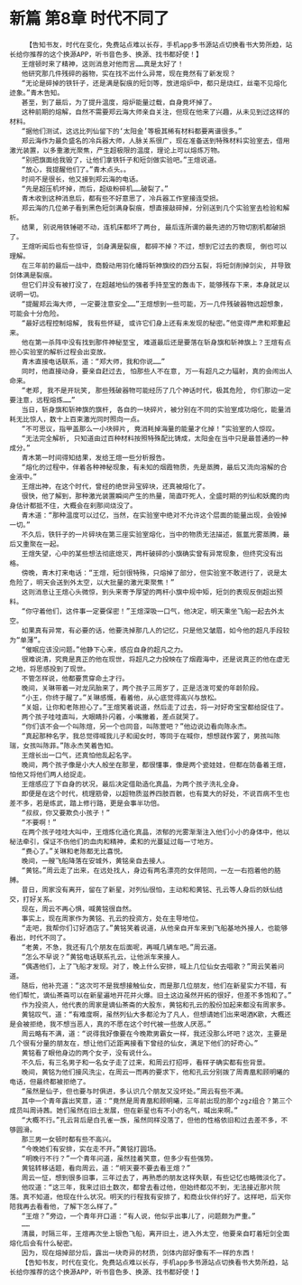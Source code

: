 # 新篇 第8章 时代不同了
        【告知书友，时代在变化，免费站点难以长存，手机app多书源站点切换看书大势所趋，站长给你推荐的这个换源APP，听书音色多、换源、找书都好使！】
       王煊顿时来了精神，这则消息对他而言……真是太好了！
       他研究那几件残碎的器物，实在找不出什么异常，现在竟然有了新发现？
       “无论是碎掉的铁钎子，还是满是裂痕的短剑等，放进熔炉中，都只是烧红，丝毫不见熔化迹象。”青木告知。
       甚至，到了最后，为了提升温度，熔炉能量过载，自身竟坏掉了。
       这种前期的熔解，自然不需要郑云海大师亲自关注，但现在他来了兴趣，从未见到过这样的材料。
       “据他们测试，这远比列仙留下的‘太阳金’等极其稀有材料都要离谱很多。”
       郑云海作为最负盛名的冷兵器大师，人脉关系很广，现在准备送到特殊材料实验室去，借用激光装置，以多重激光聚焦，产生超极限的温度，理论上可以熔炼万物。
       “别把旗面给我毁了，让他们拿铁钎子和短剑做实验吧。”王煊说道。
       “放心，我提醒他们了。”青木点头。。
       时间不是很长，他又接到郑云海的电话。
       “先是超压机坏掉，而后，超级粉碎机……破裂了。”
       青木收到这种消息后，都有些不好意思了，冷兵器工作室接连受损。
       郑云海的几位弟子看到黑色短剑满身裂痕，想直接敲碎掉，分别送到几个实验室去检验和解析。
       结果, 别说用铁锤砸不动，连机床都坏了两台, 最后连所谓的最先进的万物切割机都破损了。
       王煊听闻后也有些惊讶, 剑身满是裂痕, 都碎不掉？不过，想到它过去的表现, 倒也可以理解。
       在三年前的最后一战中，商毅动用羽化幡将斩神旗绞的四分五裂，将短剑削掉剑尖, 并导致剑体满是裂痕。
       但它们并没有被打没了，在超越地仙的强者手持至宝的轰击下，能够残存下来，本身就足以说明一切。
       “提醒郑云海大师, 一定要注意安全……”王煊想到一些可能，万一几件残破器物远超想象，可能会十分危险。
       “最好远程控制熔解, 我有些怀疑, 或许它们身上还有未发现的秘密。”他变得严肃和郑重起来。
       他在第一杀阵中没有找到那件神秘至宝, 难道最后还是要落在斩身旗和斩神旗上？王煊有点担心实验室的解析过程会出变故。
       青木直接电话联系，道：“郑大师，我和你说……”
       同时，他直接动身，要亲自赶过去, 怕那些人不在意, 万一有超凡之力辐射，真的会闹出人命来。
       “老郑, 我不是开玩笑, 那些残破器物可能经历了几个神话时代，极其危险, 你们那边一定要注意，远程熔炼……”
       当日，斩身旗和斩神旗的旗杆, 各自的一块碎片，被分别在不同的实验室成功熔化，能量消耗无比惊人，数十上百束激光同时照向一点。
       “不可思议，指甲盖那么一小块碎片, 竟消耗掉海量的能量才化掉！”实验室的人惊叹。
       “无法完全解析, 只知道由过百种材料按照特殊配比铸成，太阳金在当中只是最普通的一种成分。”
       青木第一时间得知结果，发给王煊一些分析报告。
       “熔化的过程中，伴着各种神秘现象，有未知的烟霞物质，先是蒸腾，最后又流向溶解的合金液中。”
       王煊出神，在这个时代，曾经的绝世异宝碎块，还真被熔化了。
       很快，他了解到，那种激光装置瞬间产生的热量，简直吓死人，全盛时期的列仙和妖魔的肉身估计都抵不住，大概会在刹那间烧没了。
       青木道：“那种温度可以过亿，当然，在实验室中绝对不允许这个层面的能量出现，会毁掉一切。”
       不久后，铁钎子的一片碎块在第三座实验室熔化，当中的物质无法描述，氤氲光雾蒸腾，最后又重聚在一起。
       王煊失望，心中的某些想法彻底熄灭，两杆破碎的小旗确实曾有异常现象，但终究没有出格。
       傍晚，青木打来电话：“王煊，短剑很特殊，只熔掉了部分，但实验室不敢进行了，说是太危险了，明天会送到外太空，以大批量的激光束聚焦！”
       这则消息让王煊心头微惊，到头来寄予厚望的两杆小旗中规中矩，短剑的表现反倒超出预料。
       “你守着他们，这件事一定要保密！”王煊深吸一口气，他决定，明天乘坐飞船一起去外太空。
       如果真有异常，有必要的话，他要洗掉那几人的记忆，只是他又皱眉，如今他的超凡手段较为“单薄”。
       “催眠应该没问题。”他静下心来，感应自身的超凡之力。
       很难说清，究竟是真正的他在现世，将超凡之力投映在了烟霞海中，还是说真正的他在虚无之地，将思感投到了现世。
       不管怎样说，他都要贯穿命土才行。
       晚间，关琳带着一对龙凤胎来了，两个孩子三周岁了，正是活泼可爱的年龄阶段。
       “小王，你终于醒了。”关琳感慨，看着他，从心底觉得高兴与放松。
       “关姐，让你和老陈担心了。”王煊笑着说道，然后走了过去，将一对好奇宝宝都给捉住了。
       两个孩子哇哇直叫，大眼睛扑闪着，小嘴撇着，差点就哭了。
       “你们该不会一个叫陈煊，另一个也同音，叫陈萱吧？”他边说边看向陈永杰。
       “真起那种名字，我总觉得喊我儿子和闺女时，等同于在喊你，想想就作罢了，男孩叫陈瑞，女孩叫陈菲。”陈永杰笑着告知。
       王煊长出一口气，还真怕他乱起名字。
       晚间，两个孩子像是小大人般坐在那里，都很懂事，像是两个瓷娃娃，但都在防备着王煊，怕他又将他们两人给捉走。
       王煊感应了下自身的状况，最后决定借助造化真晶，为两个孩子洗礼全身。
       即便是在这个时代，梳理筋骨，以超物质滋养四肢百骸，也有莫大的好处，不说百病不生也差不多，若是练武，踏上修行路，更是会事半功倍。
       “叔叔，你又要欺负小孩子！”
       “不要啊！”
       在两个孩子哇哇大叫中，王煊炼化造化真晶，浓郁的光雾渐渐注入他们小小的身体中，他以秘法牵引，保证不伤他们的血肉和精神，柔和的光蔓延过每一寸地方。
       “费心了。”关琳和老陈都无比喜悦。
       晚间，一艘飞船降落在安城外，黄铭亲自去接人。
       “黄铭。”周云走了出来，在远处找人，身边有两名漂亮的女伴陪同，一左一右抱着他的胳膊。
       昔日，周家没有离开，留在了新星，对列仙很怕，主动和和黄铭、孔云等人身后的妖仙结交，打好关系。
       现在，周云不再心惧，喊黄铭很自然。
       事实上，现在周家作为黄铭、孔云的投资方，处在主导地位。
       “走吧，我帮你们订好酒店了。”黄铭笑着说道，从他亲自开车来到飞船基地外接人，也能够看出，时代不同了。
       “老黄，不急，我还有几个朋友在后面呢，再喊几辆车吧。”周云道。
       “怎么不早说？”黄铭电话联系孔云，让他派车来接人。
       “偶遇他们，上了飞船才发现。对了，晚上什么安排，喊上几位仙女去唱歌？”周云笑着问道。
       随后，他补充道：“这次可不是我想接触仙女，而是那几位朋友，他们在新星实力不错，有他们帮忙，谪仙茶斋可以在新星遍地开花并火爆。旧土这边虽然开拓的很好，但差不多饱和了。”
       作为投资人，他代表的周家是谪仙茶斋的大股东，黄铭和孔云的股份加起来都没有周家多。
       黄铭叹气，道：“有难度啊，虽然列仙大多都沦为了凡人，但想请她们出来喝酒K歌，大概还是会被拒绝，我不想当恶人，真的不愿在这个时代被一些故人厌恶。”
       周云略有不满，道：“说得我好像要在今晚欺男霸女一样，我还没那么坏吧？这次，主要是几个很有分量的朋友在，想让他们近距离接看下曾经的仙女，满足下他们的好奇心。”
       黄铭看了眼他身边的两个女子，没有说什么。
       不久后，有三名男子和一名女子走了过来，和周云打招呼，看样子确实都有些背景。
       晚间，黄铭为他们接风洗尘，在周云一而再的要求下，他和孔云分别拨了周青凰和顾明曦的电话，但最终都被拒绝了。
       “虽然是仙子，但也要与时俱进，多认识几个朋友又没坏处。”周云有些不满。
       其中一个青年露出笑意，道：“竟然是周青凰和顾明曦，三年前出现的那个zgz组合？第三个成员叫周诗茜。她们虽然在旧土发展，但在新星也有不小的名气，喊出来啊。”
       “大概不行。”孔云背后是白孔雀一族，虽然同样没落了，但他的性格依旧和过去差不多，不够圆滑。
       那三男一女顿时都有些不高兴。
       “今晚她们有安排，实在走不开。”黄铭打圆场。
       “明晚行不行？”一个青年问道，虽然挂着笑意，但多少有些强势。
       黄铭转移话题，看向周云，道：“明天要不要去看王煊？”
       周云一怔，想到很多旧事，三年过去了，再熟悉的朋友这样失联，有些记忆也略微淡化了。
       他叹道：“这三年，我来过旧土数次，都曾去看过他，但始终都见不到，无法接近那片院落。真不知道，他现在什么状况。明天的行程我有安排了，和商业伙伴约好了。这样吧，后天你陪我再去看看他，了解下怎么样了。”
       “王煊？”旁边，一个青年开口道：“有人说，他似乎出事儿了，问题颇为严重。”
       ……
       清晨，时隔三年，王煊再次坐上银色飞船，离开旧土，进入外太空，他要亲自盯着短剑全面熔化后会有什么秘密。
       因为，现在熔掉部分后，露出一块奇异的材质，剑体内部好像有不一样的东西！
       【告知书友，时代在变化，免费站点难以长存，手机app多书源站点切换看书大势所趋，站长给你推荐的这个换源APP，听书音色多、换源、找书都好使！】